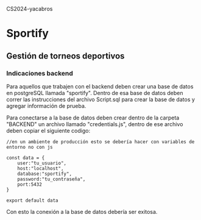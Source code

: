 CS2024-yacabros
# Sportify
## Gestión de torneos deportivos

### Indicaciones backend

Para aquellos que trabajen con el backend deben crear una base de datos en postgreSQL llamada "sportify". Dentro de esa base de datos deben correr las instrucciones del archivo Script.sql para crear la base de datos y agregar información de prueba.

Para conectarse a la base de datos deben crear dentro de la carpeta "BACKEND" un archivo llamado "credentials.js", dentro de ese archivo deben copiar el siguiente codigo:

```
//en un ambiente de producción esto se debería hacer con variables de entorno no con js

const data = {
    user:"tu_usuario",
    host:"localhost",
    database:"sportify",
    password:"tu_contraseña",
    port:5432
}

export default data

```
Con esto la conexión a la base de datos debería ser exitosa.
